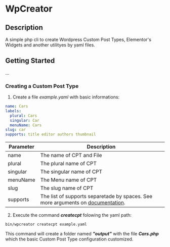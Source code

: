# WpCreator

## Description

A simple php cli to create Wordpress Custom Post Types, Elementor's Widgets and another utilityes by yaml files.

## Getting Started

...

### Creating a Custom Post Type

1. Create a file *example.yaml* with basic informations:

``` yaml
name: Cars
labels:
  plural: Cars
  singular: Car
  menuName: Cars
slug: car
supports: title editor authors thumbnail

```
|Parameter | Description|
| -------- | ---------- |
name | The name of CPT and File
plural | The plural name of CPT
singular | The singular name of CPT
menuName | The Menu name of CPT
slug | The slug name of CPT
supports | The list of supports separetade by spaces. See more arguments on [documentation](https://developer.wordpress.org/reference/functions/register_post_type/#supports).


2. Execute the command __*createcpt*__ folowing the yaml path:

```
bin/wpcreator createcpt example.yaml
```

This command will create a folder named __*"output"*__ with the file __*Cars.php*__ which the basic Custom Post Type configuration customized.